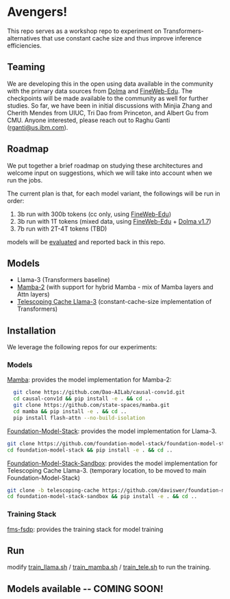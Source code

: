 # Avengers!

This repo serves as a workshop repo to experiment on Transformers-alternatives that 
use constant cache size and thus improve inference efficiencies.

## Teaming
We are developing this in the open using data available in the community with the primary data sources from [Dolma](https://allenai.github.io/dolma/) and [FineWeb-Edu](https://huggingface.co/datasets/HuggingFaceFW/fineweb-edu). The checkpoints will be made available to the community as well for further studies. So far, we have been in initial discussions with Minjia Zhang and Cherith Mendes from UIUC, Tri Dao from Princeton, and Albert Gu from CMU. Anyone interested, please reach out to Raghu Ganti (rganti@us.ibm.com).

## Roadmap
We put together a brief roadmap on studying these architectures and welcome input on suggestions, which we will take into account when we run the jobs.

The current plan is that, for each model variant, the followings will be run in order:

1. 3b run with 300b tokens (cc only, using [FineWeb-Edu](https://huggingface.co/datasets/HuggingFaceFW/fineweb-edu))
2. 3b run with 1T tokens (mixed data, using [FineWeb-Edu](https://huggingface.co/datasets/HuggingFaceFW/fineweb-edu) + [Dolma v1.7](https://huggingface.co/datasets/allenai/dolma))
3. 7b run with 2T-4T tokens (TBD)

models will be [evaluated](https://github.com/EleutherAI/lm-evaluation-harness) and reported back in this repo.

## Models

- Llama-3 (Transformers baseline)
- [Mamba-2](https://arxiv.org/pdf/2312.00752) (with support for hybrid Mamba - mix of Mamba layers and Attn layers)
- [Telescoping Cache Llama-3](docs/telescoping-cache.md) (constant-cache-size implementation of Transformers)

## Installation

We leverage the following repos for our experiments:

### Models
[Mamba](https://github.com/state-spaces/mamba): provides the model implementation for Mamba-2:
```bash
  git clone https://github.com/Dao-AILab/causal-conv1d.git
  cd causal-conv1d && pip install -e . && cd ..
  git clone https://github.com/state-spaces/mamba.git
  cd mamba && pip install -e . && cd ..
  pip install flash-attn --no-build-isolation
```
[Foundation-Model-Stack](https://github.com/foundation-model-stack/foundation-model-stack): 
provides the model implementation for Llama-3.
```bash
git clone https://github.com/foundation-model-stack/foundation-model-stack.git
cd foundation-model-stack && pip install -e . && cd ..
```
[Foundation-Model-Stack-Sandbox](https://github.com/daviswer/foundation-model-stack-sandbox):
provides the model implementation for Telescoping Cache Llama-3. (temporary location,
to be moved to main Foundation-Model-Stack)
```bash
git clone -b telescoping-cache https://github.com/daviswer/foundation-model-stack-sandbox.git
cd foundation-model-stack-sandbox && pip install -e . && cd ..
```

### Training Stack
[fms-fsdp](https://github.com/foundation-model-stack/fms-fsdp): provides the training stack
for model training


## Run

modify [train_llama.sh](train_llama.sh) / [train_mamba.sh](train_mamba.sh) / 
[train_tele.sh](train_tele.sh) to run the training.


## Models available -- COMING SOON!
